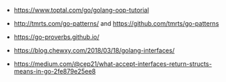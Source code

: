 * https://www.toptal.com/go/golang-oop-tutorial

* http://tmrts.com/go-patterns/ and https://github.com/tmrts/go-patterns

* https://go-proverbs.github.io/

* https://blog.chewxy.com/2018/03/18/golang-interfaces/

* https://medium.com/@cep21/what-accept-interfaces-return-structs-means-in-go-2fe879e25ee8
